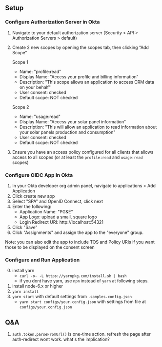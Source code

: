 ## Setup

### Configure Authorization Server in Okta
1. Navigate to your default authorization server (Security > API > Authorization Servers > default)
2. Create 2 new scopes by opening the scopes tab, then clicking “Add Scope”

	Scope 1
	* Name: "profile:read"
	* Display Name: "Access your profile and billing information”
	* Description: "This scope allows an application to access CRM data on your behalf"
	* User consent: checked
	* Default scope: NOT checked

	Scope 2
	* Name: "usage:read"
	* Display Name: "Access your solar panel information”
	* Description: "This will allow an application to read information about your solar panels production and consumption"
	* User consent: checked
	* Default scope: NOT checked

3. Ensure you have an access policy configured for all clients that allows access to all scopes (or at least the `profile:read` and `usage:read` scopes)

### Configure OIDC App in Okta
1. In your Okta developer org admin panel, navigate to applications > Add Application
2. Click create new app
3. Select "SPA" and OpenID Connect, click next
4. Enter the following:
	* Application Name: "PG&E"
	* App Logo: upload a small, square logo
	* Login Redirect URI: http://localhost:54321
5. Click "Save"
6. Click "Assignments" and assign the app to the "everyone" group.

Note: you can also edit the app to include TOS and Policy URIs if you want those to be displayed on the consent screen

### Configure and Run Application
0. install yarn
    - `curl -o- -L https://yarnpkg.com/install.sh | bash`
    - if you dont have yarn, use `npm` instead of `yarn` at following steps.
1. install node-6.x or higher
2. `yarn install`
3. `yarn start` with default settings from `.samples.config.json`
    - `yarn start configs/your.config.json` with settings from file at `configs/your.config.json`

## Q&A

1. `auth.token.parseFromUrl()` is one-time action. refresh the page after auth-redirect wont work. what's the implication?

